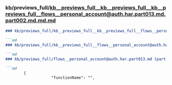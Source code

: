 ### kb/previews_full/kb__previews_full__kb__previews_full__kb__previews_full__flows__personal_account@auth.har.part013.md.part002.md.md.md

```md
### kb/previews_full/kb__previews_full__kb__previews_full__flows__personal_account@auth.har.part013.md.part002.md.md

```md
### kb/previews_full/kb__previews_full__flows__personal_account@auth.har.part013.md.part002.md

```md
### kb/previews_full/flows__personal_account@auth.har.part013.md (part 002)

```md
        {
                    "functionName": "",
     
```

```

```

```

```
